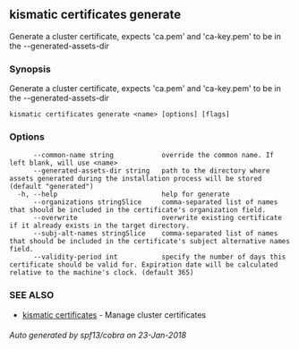 ## kismatic certificates generate

Generate a cluster certificate, expects 'ca.pem' and 'ca-key.pem' to be in the --generated-assets-dir

### Synopsis


Generate a cluster certificate, expects 'ca.pem' and 'ca-key.pem' to be in the --generated-assets-dir

```
kismatic certificates generate <name> [options] [flags]
```

### Options

```
      --common-name string            override the common name. If left blank, will use <name>
      --generated-assets-dir string   path to the directory where assets generated during the installation process will be stored (default "generated")
  -h, --help                          help for generate
      --organizations stringSlice     comma-separated list of names that should be included in the certificate's organization field.
      --overwrite                     overwrite existing certificate if it already exists in the target directory.
      --subj-alt-names stringSlice    comma-separated list of names that should be included in the certificate's subject alternative names field.
      --validity-period int           specify the number of days this certificate should be valid for. Expiration date will be calculated relative to the machine's clock. (default 365)
```

### SEE ALSO
* [kismatic certificates](kismatic_certificates.md)	 - Manage cluster certificates

###### Auto generated by spf13/cobra on 23-Jan-2018
